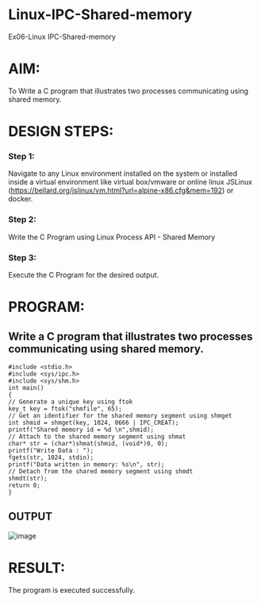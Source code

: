 # Linux-IPC-Shared-memory
Ex06-Linux IPC-Shared-memory

# AIM:
To Write a C program that illustrates two processes communicating using shared memory.

# DESIGN STEPS:

### Step 1:

Navigate to any Linux environment installed on the system or installed inside a virtual environment like virtual box/vmware or online linux JSLinux (https://bellard.org/jslinux/vm.html?url=alpine-x86.cfg&mem=192) or docker.

### Step 2:

Write the C Program using Linux Process API - Shared Memory

### Step 3:

Execute the C Program for the desired output. 

# PROGRAM:

## Write a C program that illustrates two processes communicating using shared memory.

```
#include <stdio.h>
#include <sys/ipc.h>
#include <sys/shm.h>
int main()
{
// Generate a unique key using ftok
key_t key = ftok("shmfile", 65);
// Get an identifier for the shared memory segment using shmget
int shmid = shmget(key, 1024, 0666 | IPC_CREAT);
printf("Shared memory id = %d \n",shmid);
// Attach to the shared memory segment using shmat
char* str = (char*)shmat(shmid, (void*)0, 0);
printf("Write Data : ");
fgets(str, 1024, stdin);
printf("Data written in memory: %s\n", str);
// Detach from the shared memory segment using shmdt
shmdt(str);
return 0;
}
```


## OUTPUT

![image](https://github.com/23005529/Linux-IPC-Shared-memory/assets/139842207/b95c66c9-c3bd-4f26-b28f-a702b1d81283)

# RESULT:
The program is executed successfully.
